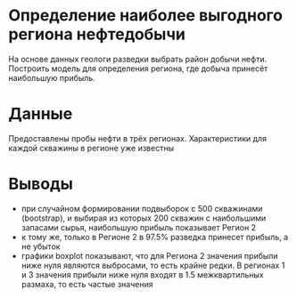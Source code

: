 #  Определение наиболее выгодного региона нефтедобычи
На основе данных геологи разведки выбрать район добычи нефти.  
Построить модель для определения региона, где добыча принесёт наибольшую прибыль.  

# Данные
Предоставлены пробы нефти в трёх регионах. Характеристики для каждой скважины в регионе уже известны

# Выводы  
- при случайном формировании подвыборок с 500 скважинами (bootstrap), и выбирая из которых 200 скважин с наибольшими запасами сырья, наибольшую прибыль показывает Регион 2  
- к тому же, только в Регионе 2 в 97.5% разведка принесет прибыль, а не убыток
- графики boxplot показывают, что для Региона 2 значения прибыли ниже нуля являются выбросами, то есть крайне редки. В регионах 1 и 3 значения прибыли ниже нуля входят в 1.5 межквартильных размаха, то есть частые значения
